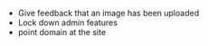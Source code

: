 * Give feedback that an image has been uploaded
* Lock down admin features
* point domain at the site